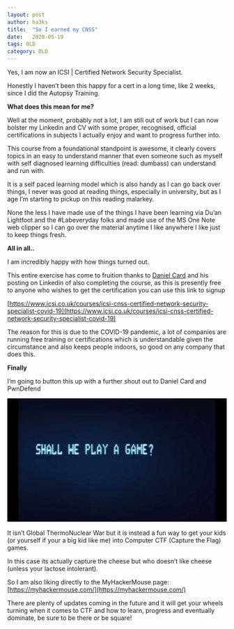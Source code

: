 ```yaml
---
layout: post
author: ha3ks
title:  "So I earned my CNSS"
date:   2020-05-19
tags: OLD
category: OLD
---
```


Yes, I am now an ICSI | Certified Network Security Specialist.

Honestly I haven’t been this happy for a cert in a long time, like 2 weeks, since I did the Autopsy Training.

<b>What does this mean for me?</b>

Well at the moment, probably not a lot, I am still out of work but I can now bolster my Linkedin and CV with some proper, recognised, official certifications in subjects I actually enjoy and want to progress further into.

<!--more-->

This course from a foundational standpoint is awesome, it clearly covers topics in an easy to understand manner that even someone such as myself with self diagnosed learning difficulties (read: dumbass) can understand and run with.

It is a self paced learning model which is also handy as I can go back over things, I never was good at reading things, especially in university, but as I age I’m starting to pickup on this reading malarkey.

None the less I have made use of the things I have been learning via Du’an Lightfoot and the #Labeveryday folks and made use of the MS One Note web clipper so I can go over the material anytime I like anywhere I like just to keep things fresh.

<b>All in all..</b>

I am incredibly happy with how things turned out.

This entire exercise has come to fruition thanks to [Daniel Card](https://www.linkedin.com/in/dancard/?originalSubdomain=uk) and his posting on Linkedin of also completing the course, as this is presently free to anyone who wishes to get the certification you can use this link to signup

[https://www.icsi.co.uk/courses/icsi-cnss-certified-network-security-specialist-covid-19](https://www.icsi.co.uk/courses/icsi-cnss-certified-network-security-specialist-covid-19)

The reason for this is due to the COVID-19 pandemic, a lot of companies are running free training or certifications which is understandable given the circumstance and also keeps people indoors, so good on any company that does this.

<b>Finally</b>

I’m going to button this up with a further shout out to Daniel Card and PwnDefend

[![1](/assets/blog/content/playagame.jpg)](/assets/blog/content/playagame.jpg)

It isn’t Global ThermoNuclear War but it is instead a fun way to get your kids (or yourself if your a big kid like me) into Computer CTF (Capture the Flag) games.

In this case its actually capture the cheese but who doesn’t like cheese (unless your lactose intolerant).

So I am also liking directly to the MyHackerMouse page: [https://myhackermouse.com/](https://myhackermouse.com/)

There are plenty of updates coming in the future and it will get your wheels turning when it comes to CTF and how to learn, progress and eventually dominate, be sure to be there or be square!
